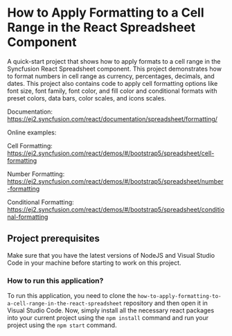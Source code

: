 # How to Apply Formatting to a Cell Range in the React Spreadsheet Component 

A quick-start project that shows how to apply formats to a cell range in the Syncfusion React Spreadsheet component. This project demonstrates how to format numbers in cell range as currency, percentages, decimals, and dates. This project also contains code to apply cell formatting options like font size, font family, font color, and fill color and conditional formats with preset colors, data bars, color scales, and icons scales.

Documentation: https://ej2.syncfusion.com/react/documentation/spreadsheet/formatting/

Online examples:

Cell Formatting: https://ej2.syncfusion.com/react/demos/#/bootstrap5/spreadsheet/cell-formatting

Number Formatting: https://ej2.syncfusion.com/react/demos/#/bootstrap5/spreadsheet/number-formatting

Conditional Formatting: https://ej2.syncfusion.com/react/demos/#/bootstrap5/spreadsheet/conditional-formatting 

## Project prerequisites

Make sure that you have the latest versions of NodeJS and Visual Studio Code in your machine before starting to work on this project.

### How to run this application?

To run this application, you need to clone the `how-to-apply-formatting-to-a-cell-range-in-the-react-spreadsheet` repository and then open it in Visual Studio Code. Now, simply install all the necessary react packages into your current project using the `npm install` command and run your project using the `npm start` command.
